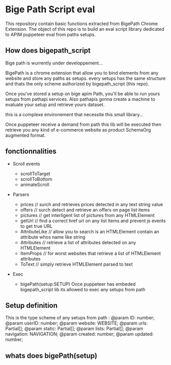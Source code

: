 # Bige Path Script eval

This repository contain basic functions extracted from BigePath Chrome Extension.
The object of this repo is to build an eval script library dedicated to APIM puppeteer eval from paths setups.

## How does bigepath_script

Bige path is wurrently under developpement...

BigePath is a chrome extension that allow you to bind elements from any website and store any paths as setups.
every setups has the same structure and thats the only scheme authorized by bigepath_script (this repo).

Once you've stored a setup on bige apim Path,
you'll be able to run yours setups from pathapi services.
Also pathapis gonna create a machine to evaluate your setup and retrieve yours dataset.

this is a complexe environement that necessite this small library...

Once puppeteer receive a demand from path this lib will be executed then retrieve you any kind of e-commerce website as product SchemaOrg augmented format.

## fonctionnalities 

- Scroll events
  - scrollToTarget 
  - scrollToBottom
  - animateScroll

- Parsers
  - prices // surch and retrieves prices detected in any text string value
  - offers // surch detect and retrieve an offers on page list items
  - pictures // get interligent list of pictures from any HTMLElement
  - getUrl // find a correct href url on any list items and prevent js events to get true URL
  - AttributeLike // allow you to search is an HTMLElement contain an attribute whos name like string
  - Attributes // retrieve a list of attributes detected on any HTMLElement
  - ItemProps // for worst websites that retrieve a list of HTMLElement attributes 
  - ToText  // simply retrieve HTMLElement parsed to text 

- Exec
  - bigePath(setup:SETUP) Once puppeteer has embeded bigepath_script lib its allowed to exec any setups from path

## Setup definition

This is the type scheme of any setups from path :
@param ID: number;
@param userID: number;
@param website: WEBSITE;
@param urls: Partial<URLS>[];
@param static: Partial<TARGET>[];
@param lists: Partial<LIST>[];
@param navigation: NAVIGATION;
@param created: number;
@param updated: number;

## whats does bigePath(setup)

